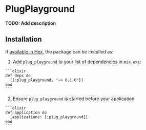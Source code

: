 # PlugPlayground

**TODO: Add description**

## Installation

If [available in Hex](https://hex.pm/docs/publish), the package can be installed as:

  1. Add `plug_playground` to your list of dependencies in `mix.exs`:

    ```elixir
    def deps do
      [{:plug_playground, "~> 0.1.0"}]
    end
    ```

  2. Ensure `plug_playground` is started before your application:

    ```elixir
    def application do
      [applications: [:plug_playground]]
    end
    ```

